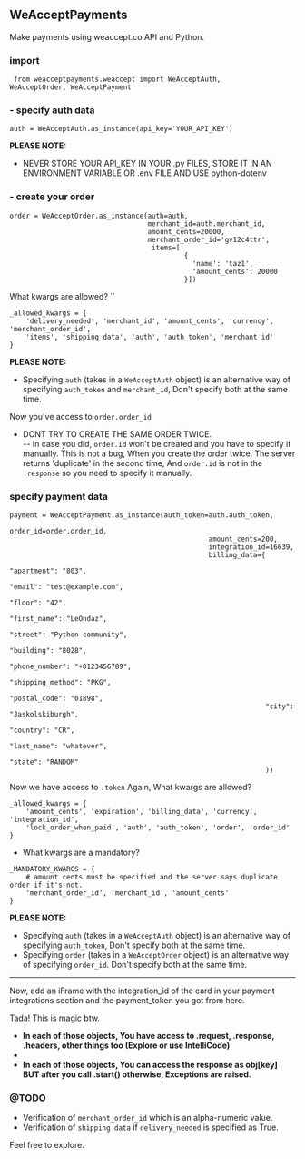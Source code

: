 
## WeAcceptPayments  
Make payments using weaccept.co API and Python.  

### import 
<code> from weacceptpayments.weaccept import WeAcceptAuth, WeAcceptOrder, WeAcceptPayment </code>  
  
###  - specify auth data  
``` auth = WeAcceptAuth.as_instance(api_key='YOUR_API_KEY') ```

__PLEASE NOTE:__ 
- NEVER STORE YOUR API_KEY IN YOUR .py FILES, STORE IT IN AN ENVIRONMENT VARIABLE OR .env FILE AND USE python-dotenv  
### - create your order 
``` 
order = WeAcceptOrder.as_instance(auth=auth,
                                  merchant_id=auth.merchant_id,
                                  amount_cents=20000,
                                  merchant_order_id='gv12c4ttr',
                                   items=[  
                                           {  
                                             'name': 'taz1',  
                                             'amount_cents': 20000  
                                           }])
```

What kwargs are allowed? ``
```
_allowed_kwargs = { 
    'delivery_needed', 'merchant_id', 'amount_cents', 'currency', 'merchant_order_id',  
    'items', 'shipping_data', 'auth', 'auth_token', 'merchant_id'  
}
```
__PLEASE NOTE:__ 
- Specifying `auth` (takes in a `WeAcceptAuth` object) is an alternative way of specifying `auth_token` and `merchant_id`, Don't specify both at the same time.

Now you've access to `order.order_id`  
-  DONT TRY TO CREATE THE SAME ORDER TWICE.  
--  In case you did, `order.id` won't be created and you have to specify it manually. This is not a bug, When you create the order twice, The server returns 'duplicate' in the second time, And `order.id` is not in the `.response` so you need to specify it manually.  
  
### specify payment data  
```
payment = WeAcceptPayment.as_instance(auth_token=auth.auth_token,
                                                 order_id=order.order_id,
                                                 amount_cents=200,
                                                 integration_id=16639,
                                                 billing_data={  
                                                               "apartment": "803",  
                                                               "email": "test@example.com",  
                                                               "floor": "42",  
                                                               "first_name": "LeOndaz",  
                                                               "street": "Python community",  
                                                               "building": "8028",  
                                                               "phone_number": "+0123456789",  
                                                               "shipping_method": "PKG",  
                                                               "postal_code": "01898",  
                                                               "city": "Jaskolskiburgh",  
                                                               "country": "CR",  
                                                               "last_name": "whatever",  
                                                               "state": "RANDOM"  
                                                               ))
  ```
Now we have access to `.token` 
Again, What kwargs are allowed? 

```
_allowed_kwargs = {  
    'amount_cents', 'expiration', 'billing_data', 'currency', 'integration_id',  
    'lock_order_when_paid', 'auth', 'auth_token', 'order', 'order_id'  
}
```
- What kwargs are a mandatory? 
```
_MANDATORY_KWARGS = {  
    # amount cents must be specified and the server says duplicate order if it's not.  
    'merchant_order_id', 'merchant_id', 'amount_cents'  
}
```

  __PLEASE NOTE:__ 
  - Specifying `auth` (takes in a `WeAcceptAuth` object) is an alternative way of specifying `auth_token`, Don't specify both at the same time.
  - Specifying `order` (takes in a `WeAcceptOrder` object) is an alternative way of specifying `order_id`. Don't specify both at the same time.
  
  <hr>
Now, add an iFrame with the integration_id of the card in your payment integrations section and the payment_token you got from here.  
  
Tada! This is magic btw.  
  

  
- __In each of those objects, You have access to .request, .response, .headers, other things too (Explore or use IntelliCode)__  
- <br>
- __In each of those objects, You can access the response as obj[key] BUT after you call .start() otherwise, Exceptions are raised.__  
  
 ### @TODO
- Verification of `merchant_order_id` which is an alpha-numeric value.
- Verification of `shipping data` if `delivery_needed` is specified as True.
  
Feel free to explore.  
